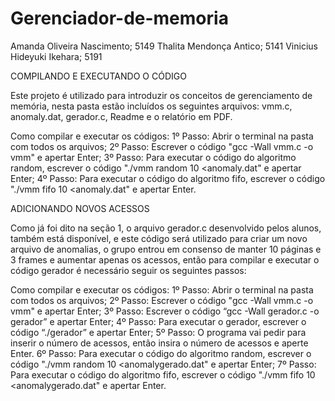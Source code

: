 # Gerenciador-de-memoria



Amanda Oliveira Nascimento; 5149
Thalita Mendonça Antico; 5141
Vinicius Hideyuki Ikehara; 5191

COMPILANDO E EXECUTANDO O CÓDIGO

Este projeto é utilizado para introduzir os conceitos de gerenciamento de memória, nesta pasta estão incluídos os seguintes arquivos: vmm.c, anomaly.dat, gerador.c, Readme e o relatório em PDF.

Como compilar e executar os códigos:
1º Passo: Abrir o terminal na pasta com todos os arquivos;
2º Passo: Escrever o código "gcc -Wall vmm.c -o vmm" e apertar Enter;
3º Passo: Para executar o código do algoritmo random, escrever o código "./vmm random 10 <anomaly.dat" e apertar Enter;
4º Passo: Para executar o código do algoritmo fifo, escrever o código "./vmm fifo 10 <anomaly.dat" e apertar Enter.
    
ADICIONANDO NOVOS ACESSOS

Como já foi dito na seção 1, o arquivo gerador.c desenvolvido pelos alunos, também está disponível, e este código será utilizado para criar um novo arquivo de anomalias, o grupo entrou em consenso de manter 10 páginas e 3 frames e aumentar apenas os acessos, então para compilar e executar o código gerador é necessário seguir os seguintes passos:

Como compilar e executar os códigos:
1º Passo: Abrir o terminal na pasta com todos os arquivos;
2º Passo: Escrever o código "gcc -Wall vmm.c -o vmm" e apertar Enter;
3º Passo: Escrever o código “gcc -Wall gerador.c -o gerador” e apertar Enter;
4º Passo: Para executar o gerador, escrever o código “./gerador” e apertar Enter;
5º Passo: O programa vai pedir para inserir o número de acessos, então insira o número de acessos e aperte Enter.
6º Passo: Para executar o código do algoritmo random, escrever o código "./vmm random 10 <anomalygerado.dat" e apertar Enter;
7º Passo: Para executar o código do algoritmo fifo, escrever o código "./vmm fifo 10 <anomalygerado.dat" e apertar Enter.

